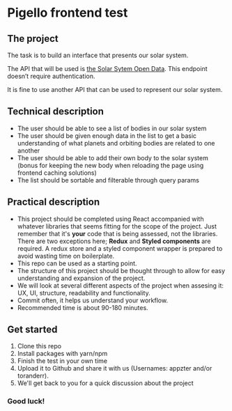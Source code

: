 # Pigello frontend test

## The project

The task is to build an interface that presents our solar system.

The API that will be used is [the Solar Sytem Open Data](https://api.le-systeme-solaire.net/rest/). This endpoint doesn’t require authentication.

It is fine to use another API that can be used to represent our solar system.

## Technical description

- The user should be able to see a list of bodies in our solar system
- The user should be given enough data in the list to get a basic understanding of what planets and orbiting bodies are related to one another
- The user should be able to add their own body to the solar system (bonus for keeping the new body when reloading the page using frontend caching solutions)
- The list should be sortable and filterable through query params

## Practical description

- This project should be completed using React accompanied with whatever libraries that seems fitting for the scope of the project. Just remember that it's **your** code that is being assessed, not the libraries. There are two exceptions here; **Redux** and **Styled components** are required. A redux store and a styled component wrapper is prepared to avoid wasting time on boilerplate.
- This repo can be used as a starting point.
- The structure of this project should be thought through to allow for easy understanding and expansion of the project.
- We will look at several different aspects of the project when assesing it: UX, UI, structure, readability and functionality.
- Commit often, it helps us understand your workflow.
- Recommended time is about 90-180 minutes.

## Get started

1. Clone this repo
2. Install packages with yarn/npm
3. Finish the test in your own time
4. Upload it to Github and share it with us (Usernames: appzter and/or toranderr).
5. We'll get back to you for a quick discussion about the project

### Good luck!
